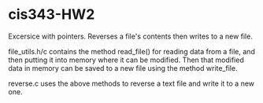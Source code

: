 # cis343-HW2
Excersice with pointers. Reverses a file's contents then writes to a new file.

file_utils.h/c contains the method read_file() for reading data from a file, and then putting it into memory where it can be modified.
Then that modified data in memory can be saved to a new file using the method write_file.

reverse.c uses the above methods to reverse a text file and write it to a new one.
